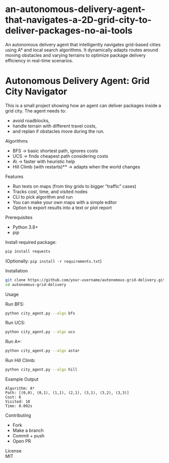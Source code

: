 # an-autonomous-delivery-agent-that-navigates-a-2D-grid-city-to-deliver-packages-no-ai-tools
An autonomous delivery agent that intelligently navigates grid-based cities using A* and local search algorithms. It dynamically adapts routes around moving obstacles and varying terrains to optimize package delivery efficiency in real-time scenarios.  


# Autonomous Delivery Agent: Grid City Navigator  

This is a small project showing how an agent can deliver packages inside a grid city. The agent needs to:  
- avoid roadblocks,  
- handle terrain with different travel costs,  
- and replan if obstacles move during the run.  

Algorithms  
- BFS → basic shortest path, ignores costs  
- UCS → finds cheapest path considering costs  
- A\ → faster with heuristic help  
- Hill Climb (with restarts)** → adapts when the world changes  

Features  
- Run tests on maps (from tiny grids to bigger “traffic” cases)  
- Tracks cost, time, and visited nodes  
- CLI to pick algorithm and run  
- You can make your own maps with a simple editor  
- Option to export results into a text or plot report  

Prerequisites  
- Python 3.8+  
- pip  

Install required package:  
```bash
pip install requests
```

(Optionally: `pip install -r requirements.txt`)  


Installation  
```bash
git clone https://github.com/your-username/autonomous-grid-delivery.git
cd autonomous-grid-delivery
```

Usage  

Run BFS:  
```bash
python city_agent.py --algo bfs
```

Run UCS:  
```bash
python city_agent.py --algo ucs
```

Run A*:  
```bash
python city_agent.py --algo astar
```

Run Hill Climb:  
```bash
python city_agent.py --algo hill
```

Example Output  
```
Algorithm: A*
Path: [(0,0), (0,1), (1,1), (2,1), (3,1), (3,2), (3,3)]
Cost: 6
Visited: 18
Time: 0.002s
```
Contributing  
- Fork  
- Make a branch  
- Commit + push  
- Open PR  

License  
MIT  




